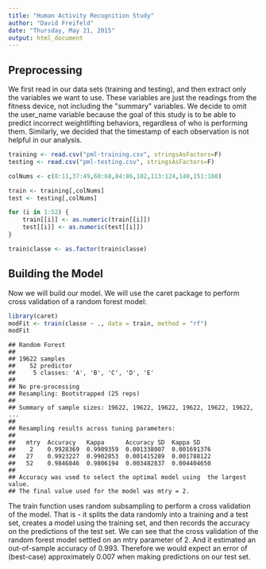 ```yaml
---
title: "Human Activity Recognition Study"
author: "David Freifeld"
date: "Thursday, May 21, 2015"
output: html_document
---
```


## Preprocessing

We first read in our data sets (training and testing), and then extract only the variables we want to use. These variables are just the readings from the fitness device, not including the "summary" variables. We decide to omit the user_name variable because the goal of this study is to be able to predict incorrect weightlifting behaviors, regardless of who is performing them. Similarly, we decided that the timestamp of each observation is not helpful in our analysis.


```r
training <- read.csv("pml-training.csv", stringsAsFactors=F)
testing <- read.csv("pml-testing.csv", stringsAsFactors=F)

colNums <- c(8:11,37:49,60:68,84:86,102,113:124,140,151:160)

train <- training[,colNums]
test <- testing[,colNums]

for (i in 1:52) {
    train[[i]] <- as.numeric(train[[i]])
    test[[i]] <- as.numeric(test[[i]])
}

train$classe <- as.factor(train$classe)
```

## Building the Model

Now we will build our model. We will use the caret package to perform cross validation of a random forest model:


```r
library(caret)
modFit <- train(classe ~ ., data = train, method = "rf")
modFit
```

```
## Random Forest 
## 
## 19622 samples
##    52 predictor
##     5 classes: 'A', 'B', 'C', 'D', 'E' 
## 
## No pre-processing
## Resampling: Bootstrapped (25 reps) 
## 
## Summary of sample sizes: 19622, 19622, 19622, 19622, 19622, 19622, ... 
## 
## Resampling results across tuning parameters:
## 
##   mtry  Accuracy   Kappa      Accuracy SD  Kappa SD   
##    2    0.9928369  0.9909359  0.001338007  0.001691376
##   27    0.9923227  0.9902853  0.001415289  0.001788122
##   52    0.9846846  0.9806194  0.003482837  0.004404650
## 
## Accuracy was used to select the optimal model using  the largest value.
## The final value used for the model was mtry = 2.
```

The train function uses random subsampling to perform a cross validation of the model. That is - it splits the data randomly into a training and a test set, creates a model using the training set, and then records the accuracy on the predictions of the test set. We can see that the cross validation of the random forest model settled on an mtry parameter of 2. And it estimated an out-of-sample accuracy of 0.993. Therefore we would expect an error of (best-case) approximately 0.007 when making predictions on our test set.


